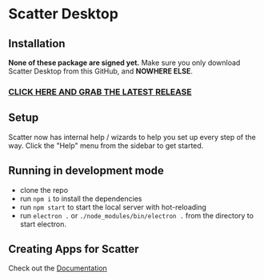 # Scatter Desktop

## Installation

**None of these package are signed yet.** Make sure you only download 
Scatter Desktop from this GitHub, and **NOWHERE ELSE**.

### [CLICK HERE AND GRAB THE LATEST RELEASE](https://github.com/GetScatter/ScatterDesktop/releases)

## Setup

Scatter now has internal help / wizards to help you set up every step of the way.
Click the "Help" menu from the sidebar to get started.

## Running in development mode

- clone the repo
- run `npm i` to install the dependencies
- run `npm start` to start the local server with hot-reloading
- run `electron .` or `./node_modules/bin/electron .` from the directory to start electron.

## Creating Apps for Scatter 

Check out the [Documentation](https://get-scatter.com/docs/dev/examples-interaction-flow)




